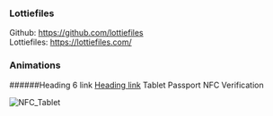 ### Lottiefiles

Github: https://github.com/lottiefiles </br>
Lottiefiles: https://lottiefiles.com/ </br>

### Animations

######Heading 6 link [Heading link](https://github.com/pandao/editor.md "Heading link")
Tablet Passport NFC Verification </br>

![NFC_Tablet](https://user-images.githubusercontent.com/15914796/213995291-c451a20d-2a11-4eb8-8f18-c19105fb3077.jpg)

